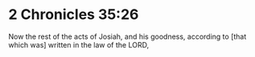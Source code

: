# 2 Chronicles 35:26

Now the rest of the acts of Josiah, and his goodness, according to [that which was] written in the law of the LORD,